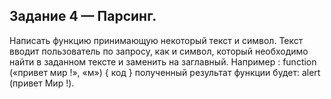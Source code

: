 ## Задание 4 — Парсинг.
Написать функцию принимающую некоторый текст и символ. Текст вводит пользователь
по запросу, как и символ, который необходимо найти в заданном тексте и
заменить на заглавный.
Например : function («привет мир !», «м») { код }
полученный результат функции будет: alert (привет Мир !).